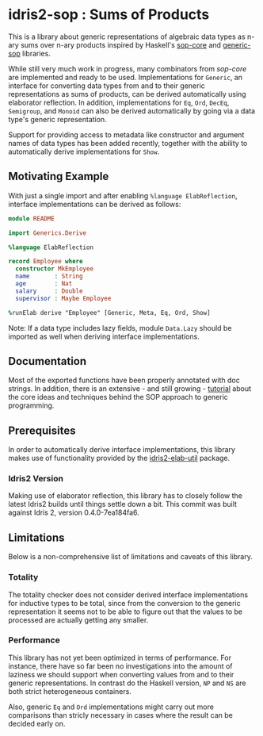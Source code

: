 # idris2-sop : Sums of Products

This is a library about generic representations of algebraic data types
as n-ary sums over n-ary products
inspired by Haskell's [sop-core](https://hackage.haskell.org/package/sop-core)
and [generic-sop](https://hackage.haskell.org/package/generics-sop) libraries.

While still very much work in progress, many combinators from *sop-core*
are implemented and ready to be used. Implementations for `Generic`,
an interface for converting data types from and to their
generic representations as sums of products, can be derived automatically
using elaborator reflection. In addition, implementations for
`Eq`, `Ord`, `DecEq`, `Semigroup`, and `Monoid` can also be
derived automatically by going via a data type's generic representation.

Support for providing access to metadata like constructor and argument names
of data types has been added recently,
together with the ability to automatically derive implementations for `Show`.

## Motivating Example

With just a single import and after enabling `%language ElabReflection`,
interface implementations can be derived as follows:

```idris
module README

import Generics.Derive

%language ElabReflection

record Employee where
  constructor MkEmployee
  name       : String
  age        : Nat
  salary     : Double
  supervisor : Maybe Employee

%runElab derive "Employee" [Generic, Meta, Eq, Ord, Show]
```

Note: If a data type includes lazy fields, module `Data.Lazy`
should be imported as well when deriving interface implementations.
## Documentation

Most of the exported functions have been properly annotated
with doc strings. In addition, there is an extensive - and still growing -
[tutorial](src/Doc/Index.md) about the core ideas and techniques
behind the SOP approach to generic programming.

## Prerequisites

In order to automatically derive interface implementations,
this library makes use of functionality provided by the
[idris2-elab-util](https://github.com/stefan-hoeck/idris2-elab-util) package.

### Idris2 Version

Making use of elaborator reflection, this library has to closely
follow the latest Idris2 builds until things settle down a bit.
This commit was built against Idris 2, version 0.4.0-7ea184fa6.

## Limitations

Below is a non-comprehensive list of limitations and caveats of this library.

### Totality

The totality checker does not consider derived interface implementations
for inductive types to be total, since from the conversion to
the generic representation it seems not to be able to figure out
that the values to be processed are actually getting any smaller.

### Performance

This library has not yet been optimized in terms of performance.
For instance, there have so far been no investigations into
the amount of laziness we should support when converting values
from and to their generic representations. In contrast do the
Haskell version, `NP` and `NS` are both strict heterogeneous
containers.

Also, generic `Eq` and `Ord` implementations might carry out more
comparisons than stricly necessary in cases where the
result can be decided early on.
